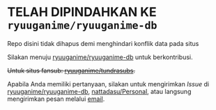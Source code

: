 <html>
    <head>
        <h1>TELAH DIPINDAHKAN KE <code>ryuuganime/ryuuganime-db</code></h1>
        <p>Repo disini tidak dihapus demi menghindari konflik data pada situs</p>
        <p>Silakan menuju <a href="https://github.com/ryuuganime/ryuuganime-db" title="Whoosh">ryuuganime/ryuuganime-db</a> untuk berkontribusi.</p>
        <s><p>Untuk situs fansub: <a href="https://github.com/ryuuganime/tundrasubs" title="Whoosh">ryuuganime/tundrasubs</a>.</p></s>
        <p>Apabila Anda memiliki pertanyaan, silakan untuk mengirimkan <i>Issue</i> di <a href="https://github.com/ryuuganime/ryuuganime-db/issues" title="Whoosh">ryuuganime/ryuuganime-db</a>, <a href="https://github.com/nattadasu/nattadasu/issue" title="Whoosh">nattadasu/Personal</a>, atau langsung mengirimkan pesan melalui <a href="mailto:hello@nattadasu.my.id">email</a>.
    </head>
    <body>
</html>
